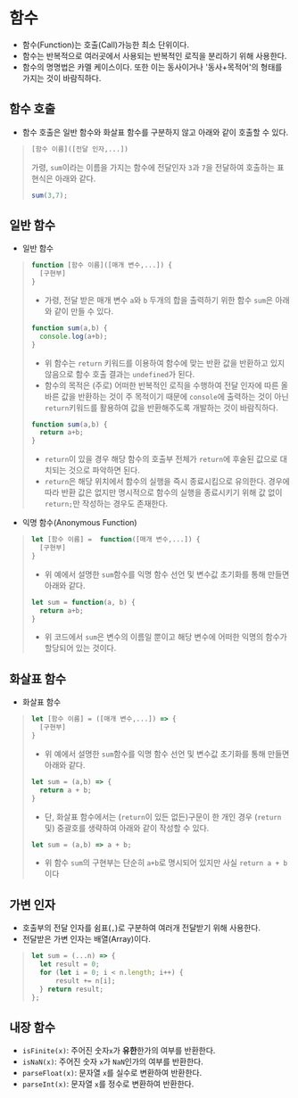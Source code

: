 # 함수
- 함수(Function)는 호출(Call)가능한 최소 단위이다.
- 함수는 반복적으로 여러곳에서 사용되는 반복적인 로직을 분리하기 위해 사용한다. 
- 함수의 명명법은 카멜 케이스이다. 또한 이는 동사이거나 '동사+목적어'의 형태를 가지는 것이 바람직하다.
## 함수 호출
- 함수 호출은 일반 함수와 화살표 함수를 구분하지 않고 아래와 같이 호출할 수 있다.
>```javascript
> [함수 이름]([전달 인자,...])
>```
> 가령, `sum`이라는 이름을 가지는 함수에 전달인자 `3`과 `7`을 전달하여 호출하는 표현식은 아래와 같다.
> ```javascript
> sum(3,7);
> ```
## 일반 함수
- 일반 함수
>```javascript
> function [함수 이름]([매개 변수,...]) {
>   [구현부]
> }
>```
> - 가령, 전달 받은 매개 변수 `a`와 `b` 두개의 합을 출력하기 위한 함수 `sum`은 아래와 같이 만들 수 있다.
> ```javascript
> function sum(a,b) {
>   console.log(a+b);
> }
> ```
> - 위 함수는 `return` 키워드를 이용하여 함수에 맞는 반환 값을 반환하고 있지 않음으로 함수 호출 결과는 `undefined`가 된다.
> - 함수의 목적은 (주로) 어떠한 반복적인 로직을 수행하여 전달 인자에 따른 올바른 값을 반환하는 것이 주 목적이기 때문에 `console`에 출력하는 것이 아닌 `return`키워드를 활용하여 값을 반환해주도록 개발하는 것이 바람직하다.
> ```javascript
> function sum(a,b) {
>   return a+b;
> }
> ```
> - `return`이 있을 경우 해당 함수의 호출부 전체가 `return`에 후술된 값으로 대치되는 것으로 파악하면 된다.
> - `return`은 해당 위치에서 함수의 실행을 즉시 종료시킴으로 유의한다. 경우에 따라 반환 값은 없지만 명시적으로 함수의 실행을 종료시키기 위해 값 없이 `return;`만 작성하는 경우도 존재한다.
- 익명 함수(Anonymous Function)
>```javascript
> let [함수 이름] =  function([매개 변수,...]) {
>   [구현부]
> }
>```
>- 위 예에서 설명한 `sum`함수를 익명 함수 선언 및 변수값 초기화를 통해 만들면 아래와 같다.
>```javascript
> let sum = function(a, b) {
>   return a+b;
> }
>```
>- 위 코드에서 `sum`은 변수의 이름일 뿐이고 해당 변수에 어떠한 익명의 함수가 할당되어 있는 것이다.

## 화살표 함수
- 화살표 함수
>```javascript
> let [함수 이름] = ([매개 변수,...]) => {
>   [구현부]
> }
>```
>- 위 예에서 설명한 `sum`함수를 익명 함수 선언 및 변수값 초기화를 통해 만들면 아래와 같다.
>```javascript
> let sum = (a,b) => {
>   return a + b;
> }
>```
>- 단, 화살표 함수에서는 (`return`이 있든 없든)구문이 한 개인 경우 (`return` 및) 중괄호를 생략하여 아래와 같이 작성할 수 있다.
>```javascript
> let sum = (a,b) => a + b;
>```
>- 위 함수 `sum`의 구현부는 단순히 `a+b`로 명시되어 있지만 사실 `return a + b`이다
## 가변 인자
- 호출부의 전달 인자를 쉼표(`,`)로 구분하여 여러개 전달받기 위해 사용한다.
- 전달받은 가변 인자는 배열(Array)이다.
>```javascript
> let sum = (...n) => {
>   let result = 0;
>   for (let i = 0; i < n.length; i++) {
>       result += n[i];
>   } return result;
> };
>```
## 내장 함수
- `isFinite(x)`: 주어진 숫자`x`가 **유한**한가의 여부를 반환한다.
- `isNaN(x)`: 주어진 숫자 `x`가 `NaN`인가의 여부를 반환한다.
- `parseFloat(x)`: 문자열 `x`를 실수로 변환하여 반환한다.
- `parseInt(x)`: 문자열 `x`를 정수로 변환하여 반환한다.